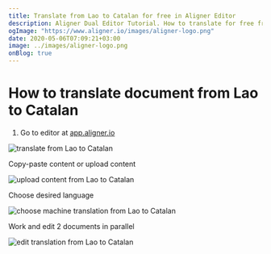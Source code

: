 ```yaml
---
title: Translate from Lao to Catalan for free in Aligner Editor
description: Aligner Dual Editor Tutorial. How to translate for free from Lao to Catalan. Aligner is multilingual document management platform. 
ogImage: "https://www.aligner.io/images/aligner-logo.png"
date: 2020-05-06T07:09:21+03:00
image: ../images/aligner-logo.png
onBlog: true
---
```


# How to translate document from Lao to Catalan

1. Go to editor at [app.aligner.io](https://app.aligner.io "Aligner App web page")

![translate from Lao to Catalan](../aligner-blank-editor.png "translate from Lao to Catalan")

Copy-paste content or upload content

![upload content from Lao to Catalan](../aligner-uploaded-document.png "upload content from Lao to Catalan")

Choose desired language

![choose machine translation from Lao to Catalan](../aligner-language-dropdown.png "choose machine translation from Lao to Catalan")

Work and edit 2 documents in parallel

![edit translation from Lao to Catalan](../aligner-double-sitded-editor.png "edit translation from Lao to Catalan")

